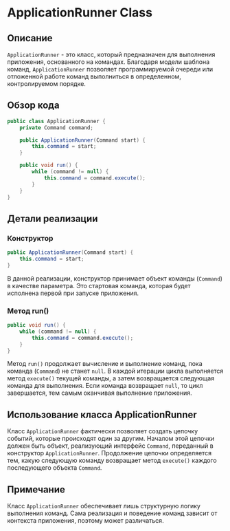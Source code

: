 # ApplicationRunner Class

## Описание
`ApplicationRunner` - это класс, который предназначен для выполнения приложения, основанного на командах. Благодаря модели шаблона команд, `ApplicationRunner` позволяет программируемой очереди или отложенной работе команд выполниться в определенном, контролируемом порядке.

## Обзор кода
```java
public class ApplicationRunner {
    private Command command;

    public ApplicationRunner(Command start) {
        this.command = start;
    }

    public void run() {
        while (command != null) {
            this.command = command.execute();
        }
    }
}
```

## Детали реализации

### Конструктор
```java
public ApplicationRunner(Command start) {
    this.command = start;
}
```
В данной реализации, конструктор принимает объект команды (`Command`) в качестве параметра. Это стартовая команда, которая будет исполнена первой при запуске приложения.


### Метод run()
```java
public void run() {
    while (command != null) {
        this.command = command.execute();
    }
}
```
Метод `run()` продолжает вычисление и выполнение команд, пока команда (`Command`) не станет `null`. В каждой итерации цикла выполняется метод `execute()` текущей команды, а затем возвращается следующая команда для выполнения. Если команда возвращает `null`, то цикл завершается, тем самым оканчивая выполнение приложения.


## Использование класса ApplicationRunner

Класс `ApplicationRunner` фактически позволяет создать цепочку событий, которые происходят один за другим. Началом этой цепочки должен быть объект, реализующий интерфейс `Command`, переданный в конструктор `ApplicationRunner`. Продолжение цепочки определяется тем, какую следующую команду возвращает метод `execute()` каждого последующего объекта `Command`.


## Примечание

Класс `ApplicationRunner` обеспечивает лишь структурную логику выполнения команд. Сама реализация и поведение команд зависит от контекста приложения, поэтому может различаться.